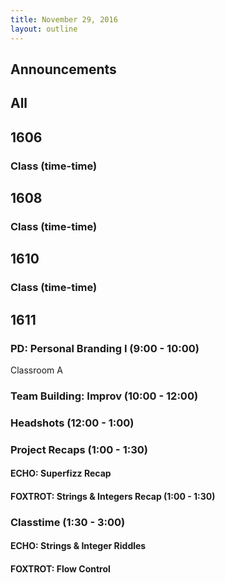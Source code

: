 ```yaml
---
title: November 29, 2016
layout: outline
---
```




## Announcements


## All

## 1606

### Class (time-time)

## 1608

### Class (time-time)

## 1610

### Class (time-time)

## 1611

### PD: Personal Branding I (9:00 - 10:00)

Classroom A

### Team Building: Improv (10:00 - 12:00)

### Headshots (12:00 - 1:00)

### Project Recaps (1:00 - 1:30)

#### ECHO: Superfizz Recap

#### FOXTROT: Strings & Integers Recap (1:00 - 1:30)


### Classtime (1:30 - 3:00)

#### ECHO: Strings & Integer Riddles

#### FOXTROT: Flow Control



